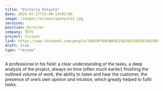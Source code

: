 ```yaml
---
title: "Victoria Patyuta"
date: 2024-07-27T15:48:13+03:00
image: /images/reviews/vpanyuta1.jpg
services:
position: Director
company: TEYS
project: Visions
link: https://www.facebook.com/people/%D0%9F%D0%B0%D1%82%D1%8E%D1%82%D0%B0-%D0%92%D1%96%D0%BA%D1%82%D0%BE%D1%80%D1%96%D1%8F/pfbid0XoK25ZwLiWQBorn1aEQHRZA5a9svL53x8k8rLTY36czDZ3UNQB4EJnHYoAFdhktgl/
draft: true
type: "review"
---
```


A professional in his field: a clear understanding of the tasks, a deep analysis of the project, always on time (often much earlier) finishing the outlined volume of work, the ability to listen and hear the customer, the presence of one’s own opinion and intuition, which greatly helped to fulfil tasks. 